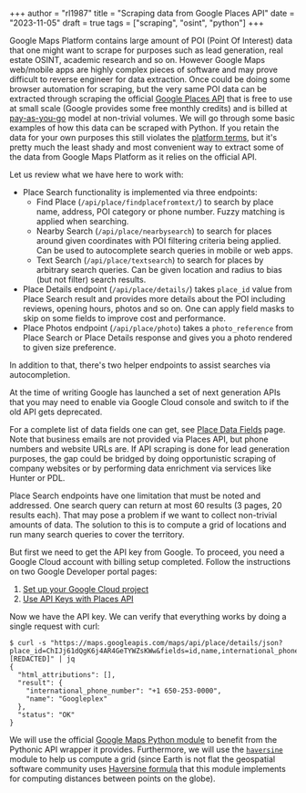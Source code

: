 +++
author = "rl1987"
title = "Scraping data from Google Places API"
date = "2023-11-05"
draft = true
tags = ["scraping", "osint", "python"]
+++

Google Maps Platform contains large amount of POI (Point Of Interest) data that
one might want to scrape for purposes such as lead generation, real estate
OSINT, academic research and so on. However Google Maps web/mobile apps
are highly complex pieces of software and may prove difficult to reverse engineer
for data extraction. Once could be doing some browser automation for scraping, 
but the very same POI data can be extracted through scraping the official 
[Google Places API](https://developers.google.com/maps/documentation/places/web-service/overview)
that is free to use at small scale (Google provides some free monthly credits) 
and is billed at [pay-as-you-go](https://developers.google.com/maps/documentation/places/web-service/usage-and-billing#new-payg)
model at non-trivial volumes. We will go through some basic examples of how this
data can be scraped with Python. If you retain the data for your own purposes
this still violates the [platform terms](https://cloud.google.com/maps-platform/terms), 
but it's pretty much the least shady and most convenient way to extract some of 
the data from Google Maps Platform as it relies on the official API.

Let us review what we have here to work with:

* Place Search functionality is implemented via three endpoints:
  * Find Place (`/api/place/findplacefromtext/`) to search by place name, 
    address, POI category or phone number. Fuzzy matching is applied when 
    searching.
  * Nearby Search (`/api/place/nearbysearch`) to search for places around given
    coordinates with POI filtering criteria being applied. Can be used to 
    autocomplete search queries in mobile or web apps.
  * Text Search (`/api/place/textsearch`) to search for places by arbitrary
    search queries. Can be given location and radius to bias (but not filter)
    search results.
* Place Details endpoint (`/api/place/details/`) takes `place_id` value from 
  Place Search result and provides more details about the POI including reviews,
  opening hours, photos and so on. One can apply field masks to skip on some 
  fields to improve cost and performance.
* Place Photos endpoint (`/api/place/photo`) takes a `photo_reference` from
  Place Search or Place Details response and gives you a photo rendered to given
  size preference.

In addition to that, there's two helper endpoints to assist searches via 
autocompletion.

At the time of writing Google has launched a set of next generation APIs that
you may need to enable via Google Cloud console and switch to if the old API
gets deprecated. 

For a complete list of data fields one can get, see 
[Place Data Fields](https://developers.google.com/maps/documentation/places/web-service/place-data-fields)
page. Note that business emails are not provided via Places API, but phone 
numbers and website URLs are. If API scraping is done for lead generation 
purposes, the gap could be bridged by doing opportunistic scraping of company
websites or by performing data enrichment via services like Hunter or PDL.

Place Search endpoints have one limitation that must be noted and addressed. One
search query can return at most 60 results (3 pages, 20 results each). That may
pose a problem if we want to collect non-trivial amounts of data. The solution to
this is to compute a grid of locations and run many search queries to cover the
territory.

But first we need to get the API key from Google. To proceed, you need a Google
Cloud account with billing setup completed. Follow the instructions on two Google 
Developer portal pages:

1. [Set up your Google Cloud project](https://developers.google.com/maps/documentation/places/web-service/cloud-setup)
2. [Use API Keys with Places API](https://developers.google.com/maps/documentation/places/web-service/get-api-key)

Now we have the API key. We can verify that everything works by doing a single 
request with curl:

```
$ curl -s "https://maps.googleapis.com/maps/api/place/details/json?place_id=ChIJj61dQgK6j4AR4GeTYWZsKWw&fields=id,name,international_phone_number&key=[REDACTED]" | jq
{
  "html_attributions": [],
  "result": {
    "international_phone_number": "+1 650-253-0000",
    "name": "Googleplex"
  },
  "status": "OK"
}
```

We will use the official [Google Maps Python module](https://github.com/googlemaps/google-maps-services-python) 
to benefit from the Pythonic API wrapper it provides. Furthermore, we will use the 
[`haversine`](https://github.com/mapado/haversine) module to help us 
compute a grid (since Earth is not flat the geospatial software community uses 
[Haversine formula](https://en.wikipedia.org/wiki/Haversine_formula)
that this module implements for computing distances between points on the globe).



